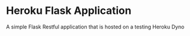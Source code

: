# Heroku Flask Application

A simple Flask Restful application that is hosted on a testing Heroku Dyno
